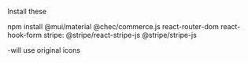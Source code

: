 Install these

npm install @mui/material @chec/commerce.js react-router-dom react-hook-form
stripe: @stripe/react-stripe-js @stripe/stripe-js


-will use original icons
